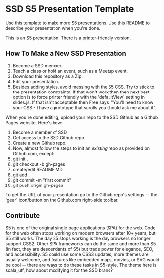 # SSD S5 Presentation Template

Use this template to make more S5 presentations.  Use this README to describe your presentation when you're done.

This is an S5 presentation.  There is a printer-friendly version.

## How To Make a New SSD Presentation
1. Become a SSD member.
1. Teach a class or hold an event, such as a Meetup event.
1. Download this repository as a Zip.
1. Edit your presentation.
1. Besides adding styles, avoid messing with the S5 CSS.  Try to stick to the presentation constraints.  If that won't work then then next best option is to force printer friendly with the 'defaultView' setting in slides.js.  If that isn't acceptable then Free says, "You'll need to know your CSS - I have a prototype that scrolls you should ask me about it".

When you're done editing, upload your repo to the SSD Github as a Github Pages website.  Here's how:
1. Become a member of SSD
1. Get access to the SSD Github repo
1. Create a new Github repo.
1. Now, almost follow the steps to init an _existing_ repo as provided on Github.com, except:
1. git init .
1. git checkout -b gh-pages
1. create/edit README.MD
1. git add .
1. git commit -m "first commit"
1. git push origin gh-pages

To get the URL of your presentation go to the Github repo's settings -- the 'gear' icon/button on the Github.com right-side toolbar.

## Contribute
S5 is one of the original single page applications (SPA) for the web.  Code for the web often stops working on modern browsers after 10+ years, but S5 still works.  The day S5 stops working is the day browsers no longer support CSS2.  Other SPA frameworks can do the same and more than S5 (in fact, they are descendants of S5) but trade power for elegance, SEO, and accessibility.  S5 could use some CSS3 updates, more themes are usually welcome, and features like embedded maps, movies, or SVG would be cool -- there are ways to do these tasks in S5-style.  The theme here is scala_utf, how about modifying it for the SSD brand?